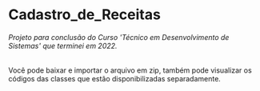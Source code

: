 # Cadastro_de_Receitas

###### Projeto para conclusão do Curso 'Técnico em Desenvolvimento de Sistemas' que terminei em 2022.

Você pode baixar e importar o arquivo em zip, também pode visualizar os códigos das classes que estão disponibilizadas separadamente.
